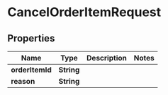 
# CancelOrderItemRequest

## Properties
Name | Type | Description | Notes
------------ | ------------- | ------------- | -------------
**orderItemId** | **String** |  | 
**reason** | **String** |  | 



